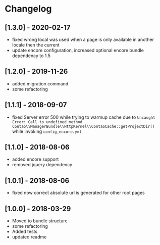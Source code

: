 # Changelog

## [1.3.0] - 2020-02-17
- fixed wrong local was used when a page is only available in another locale then the current
- update encore configuration, increased optional encore bundle dependency to 1.5

## [1.2.0] - 2019-11-26
- added migration command
- some refactoring

## [1.1.1] - 2018-09-07
- fixed Server error 500 while trying to warmup cache due to `Uncaught Error: Call to undefined method Contao\\ManagerBundle\\HttpKernel\\ContaoCache::getProjectDir() ` while invoking `config_encore.yml`

## [1.1.0] - 2018-08-06
- added encore support
- removed jquery dependency

## [1.0.1] - 2018-08-06 
- fixed now correct absolute url is generated for other root pages

## [1.0.0] - 2018-03-29
- Moved to bundle structure
- some refactoring
- Added tests
- updated readme
